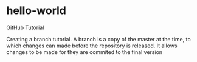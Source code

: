 # hello-world
GitHub Tutorial

Creating a branch tutorial.
A branch is a copy of the master at the time, to which changes can made before the repository is released. 
It allows changes to be made for they are commited to the final version

